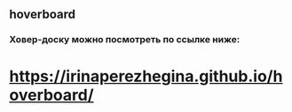 ## hoverboard 
### Ховер-доску можно посмотреть по ссылке ниже:
# https://irinaperezhegina.github.io/hoverboard/
